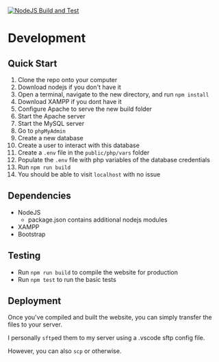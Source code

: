 [![NodeJS Build and Test](https://github.com/FaceInCake/HomeGoods/actions/workflows/node.js.yml/badge.svg?branch=master)](https://github.com/FaceInCake/HomeGoods/actions/workflows/node.js.yml)

# Development

## Quick Start

1. Clone the repo onto your computer
2. Download nodejs if you don't have it
3. Open a terminal, navigate to the new directory, and run `npm install`
4. Download XAMPP if you dont have it
5. Configure Apache to serve the new build folder
6. Start the Apache server
7. Start the MySQL server
8. Go to `phpMyAdmin`
  8. Create a new database
  8. Create a user to interact with this database
9. Create a `.env` file in the `public/php/vars` folder
10. Populate the `.env` file with php variables of the database credentials
11. Run `npm run build`
12. You should be able to visit `localhost` with no issue

## Dependencies

- NodeJS
  - package.json contains additional nodejs modules
- XAMPP
- Bootstrap

## Testing

- Run `npm run build` to compile the website for production
- Run `npm test` to run the basic tests

## Deployment

Once you've compiled and built the website, you can simply transfer the files to your server.

I personally `sftp`ed them to my server using a .vscode sftp config file.

However, you can also `scp` or otherwise.
